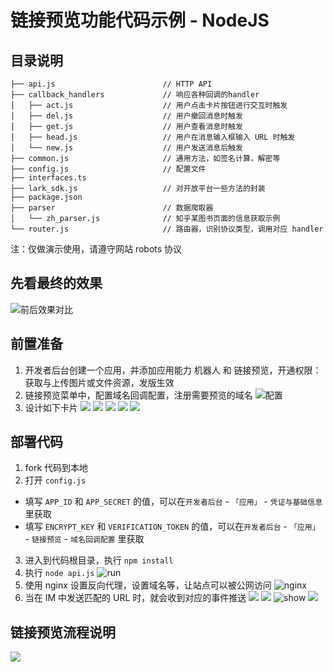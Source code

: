 # 链接预览功能代码示例 - NodeJS

## 目录说明
```
├── api.js                        // HTTP API
├── callback_handlers             // 响应各种回调的handler
│   ├── act.js                    // 用户点击卡片按钮进行交互时触发
│   ├── del.js                    // 用户撤回消息时触发
│   ├── get.js                    // 用户查看消息时触发
│   ├── head.js                   // 用户在消息输入框输入 URL 时触发
│   └── new.js                    // 用户发送消息后触发
├── common.js                     // 通用方法，如签名计算，解密等
├── config.js                     // 配置文件
├── interfaces.ts
├── lark_sdk.js                   // 对开放平台一些方法的封装
├── package.json
├── parser                        // 数据爬取器
│   └── zh_parser.js              // 知乎某图书页面的信息获取示例
└── router.js                     // 路由器，识别协议类型，调用对应 handler
```
注：仅做演示使用，请遵守网站 robots 协议

## 先看最终的效果
![前后效果对比](https://galaxy-imgs.oss-cn-beijing.aliyuncs.com/screenshot-20230727-161723.png)


## 前置准备
1. 开发者后台创建一个应用，并添加应用能力 机器人 和 链接预览，开通权限：获取与上传图片或文件资源，发版生效
2. 链接预览菜单中，配置域名回调配置，注册需要预览的域名
![配置](https://galaxy-imgs.oss-cn-beijing.aliyuncs.com/screenshot-20230727-162117.png)
3. 设计如下卡片
![](https://galaxy-imgs.oss-cn-beijing.aliyuncs.com/screenshot-20230727-163427.png)
![](https://galaxy-imgs.oss-cn-beijing.aliyuncs.com/screenshot-20230727-163555.png)
![](https://galaxy-imgs.oss-cn-beijing.aliyuncs.com/screenshot-20230823-110306.png)
![](https://galaxy-imgs.oss-cn-beijing.aliyuncs.com/screenshot-20230823-110250.png)
![](https://galaxy-imgs.oss-cn-beijing.aliyuncs.com/screenshot-20230823-110234.png)


## 部署代码
1. fork 代码到本地
2. 打开 `config.js`
* 填写 `APP_ID` 和 `APP_SECRET` 的值，可以在`开发者后台` - `「应用」` - `凭证与基础信息`里获取
* 填写 `ENCRYPT_KEY` 和 `VERIFICATION_TOKEN` 的值，可以在`开发者后台` - `「应用」` - `链接预览` - `域名回调配置` 里获取
3. 进入到代码根目录，执行 `npm install`
4. 执行 `node api.js`
![run](https://galaxy-imgs.oss-cn-beijing.aliyuncs.com/screenshot-20230727-162757.png)
5. 使用 nginx 设置反向代理，设置域名等，让站点可以被公网访问
![nginx](https://galaxy-imgs.oss-cn-beijing.aliyuncs.com/screenshot-20230727-171207.png)
6. 当在 IM 中发送匹配的 URL 时，就会收到对应的事件推送
![](https://galaxy-imgs.oss-cn-beijing.aliyuncs.com/screenshot-20230727-163950.png)
![](https://galaxy-imgs.oss-cn-beijing.aliyuncs.com/screenshot-20230727-164033.png)
![show](https://galaxy-imgs.oss-cn-beijing.aliyuncs.com/screenshot-20230727-1640491.png)
![](https://galaxy-imgs.oss-cn-beijing.aliyuncs.com/screenshot-20230727-163344.png)

## 链接预览流程说明
![](https://galaxy-imgs.oss-cn-beijing.aliyuncs.com/screenshot-20230727-175343.png)
